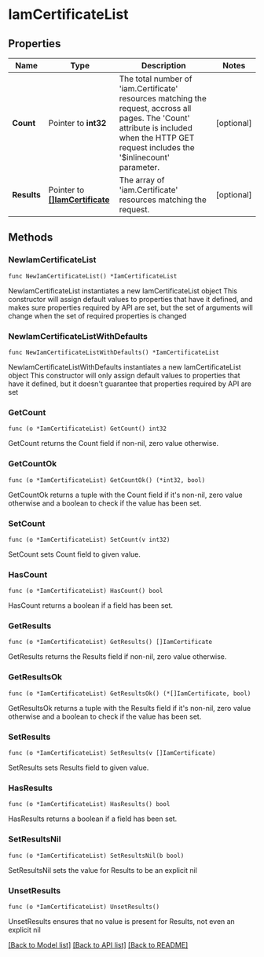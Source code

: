 # IamCertificateList

## Properties

Name | Type | Description | Notes
------------ | ------------- | ------------- | -------------
**Count** | Pointer to **int32** | The total number of &#39;iam.Certificate&#39; resources matching the request, accross all pages. The &#39;Count&#39; attribute is included when the HTTP GET request includes the &#39;$inlinecount&#39; parameter. | [optional] 
**Results** | Pointer to [**[]IamCertificate**](iam.Certificate.md) | The array of &#39;iam.Certificate&#39; resources matching the request. | [optional] 

## Methods

### NewIamCertificateList

`func NewIamCertificateList() *IamCertificateList`

NewIamCertificateList instantiates a new IamCertificateList object
This constructor will assign default values to properties that have it defined,
and makes sure properties required by API are set, but the set of arguments
will change when the set of required properties is changed

### NewIamCertificateListWithDefaults

`func NewIamCertificateListWithDefaults() *IamCertificateList`

NewIamCertificateListWithDefaults instantiates a new IamCertificateList object
This constructor will only assign default values to properties that have it defined,
but it doesn't guarantee that properties required by API are set

### GetCount

`func (o *IamCertificateList) GetCount() int32`

GetCount returns the Count field if non-nil, zero value otherwise.

### GetCountOk

`func (o *IamCertificateList) GetCountOk() (*int32, bool)`

GetCountOk returns a tuple with the Count field if it's non-nil, zero value otherwise
and a boolean to check if the value has been set.

### SetCount

`func (o *IamCertificateList) SetCount(v int32)`

SetCount sets Count field to given value.

### HasCount

`func (o *IamCertificateList) HasCount() bool`

HasCount returns a boolean if a field has been set.

### GetResults

`func (o *IamCertificateList) GetResults() []IamCertificate`

GetResults returns the Results field if non-nil, zero value otherwise.

### GetResultsOk

`func (o *IamCertificateList) GetResultsOk() (*[]IamCertificate, bool)`

GetResultsOk returns a tuple with the Results field if it's non-nil, zero value otherwise
and a boolean to check if the value has been set.

### SetResults

`func (o *IamCertificateList) SetResults(v []IamCertificate)`

SetResults sets Results field to given value.

### HasResults

`func (o *IamCertificateList) HasResults() bool`

HasResults returns a boolean if a field has been set.

### SetResultsNil

`func (o *IamCertificateList) SetResultsNil(b bool)`

 SetResultsNil sets the value for Results to be an explicit nil

### UnsetResults
`func (o *IamCertificateList) UnsetResults()`

UnsetResults ensures that no value is present for Results, not even an explicit nil

[[Back to Model list]](../README.md#documentation-for-models) [[Back to API list]](../README.md#documentation-for-api-endpoints) [[Back to README]](../README.md)


